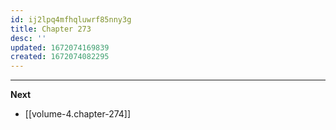 ```yaml
---
id: ij2lpq4mfhqluwrf85nny3g
title: Chapter 273
desc: ''
updated: 1672074169839
created: 1672074082295
---
```




____

**Next**
* [[volume-4.chapter-274]]
